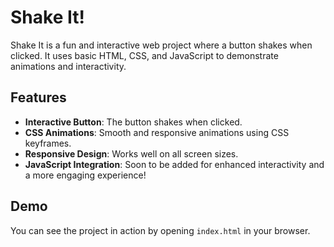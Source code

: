 # Shake It!

Shake It is a fun and interactive web project where a button shakes when clicked. It uses basic HTML, CSS, and JavaScript to demonstrate animations and interactivity.

## Features

- **Interactive Button**: The button shakes when clicked.
- **CSS Animations**: Smooth and responsive animations using CSS keyframes.
- **Responsive Design**: Works well on all screen sizes.
- **JavaScript Integration**: Soon to be added for enhanced interactivity and a more engaging experience!

## Demo

You can see the project in action by opening `index.html` in your browser.



